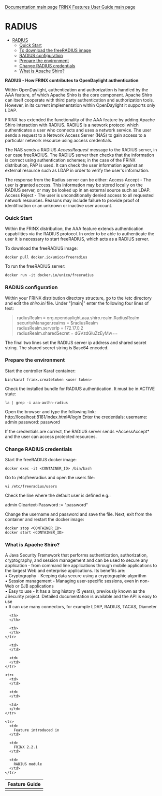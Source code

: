 [Documentation main page](https://frinxio.github.io/Frinx-docs/)
[FRINX Features User Guide main page](https://frinxio.github.io/Frinx-docs/FRINX_ODL_Distribution/user_guide.html/)
# RADIUS

<!-- TOC START min:1 max:3 link:true update:true -->
- [RADIUS](#radius)
    - [Quick Start](#quick-start)
    - [To download the freeRADIUS image](#to-download-the-freeradius-image)
    - [RADIUS configuration](#radius-configuration)
    - [Prepare the environment](#prepare-the-environment)
    - [Change RADIUS credentials](#change-radius-credentials)
    - [What is Apache Shiro?](#what-is-apache-shiro)

<!-- TOC END -->

**RADIUS - How FRINX contributes to OpenDaylight authentication**

Within OpenDaylight, authentication and authorization is handled by the AAA feature, of which Apache Shiro is the core component. Apache Shiro can itself cooperate with third party authentication and authorization tools. However, in its current implementation within OpenDaylight it supports only LDAP.

FRINX has extended the functionality of the AAA feature by adding Apache Shiro interaction with RADIUS. RADIUS is a network protocol which authenticates a user who connects and uses a network service. The user sends a request to a Network Access Server (NAS) to gain access to a particular network resource using access credentials.

The NAS sends a RADIUS *AccessRequest* message to the RADIUS server, in our case freeRADIUS. The RADIUS server then checks that the information is correct using authentication schemes; in the case of the FRINX distribution, PAP is used. It can check the user information against an external resource such as LDAP in order to verify the user's information.

The response from the Radius server can be either: Access Accept - The user is granted access. This information may be stored locally on the RADIUS server, or may be looked up in an external source such as LDAP. Access Reject - The user is unconditionally denied access to all requested network resources. Reasons may include failure to provide proof of identification or an unknown or inactive user account.

### Quick Start

Within the FRINX distribution, the AAA feature extends authentication capabilities via the RADIUS protocol. In order to be able to authenticate the user it is necessary to start freeRADIUS, which acts as a RADIUS server.

To download the freeRADIUS image:

    docker pull docker.io/unico/freeradius


To run the freeRADIUS server:

    docker run -it docker.io/unico/freeradius


### RADIUS configuration  
Within your FRINX distribution directory structure, go to the /etc directory and edit the *shiro.ini* file. Under "[main]" enter the following four lines of text:

> radiusRealm = org.opendaylight.aaa.shiro.realm.RadiusRealm securityManager.realms = $radiusRealm  
> radiusRealm.serverIp = 172.17.0.2  
> radiusRealm.sharedSecret = dGVzdGluZzEyMw==

The final two lines set the RADIUS server ip address and shared secret string. The shared secret string is Base64 encoded.

### Prepare the environment

Start the controller Karaf container:

    bin/karaf frinx.createtoken <user token>


Check the installed bundle for RADIUS authentication. It must be in ACTIVE state:

    la | grep -i aaa-authn-radius


Open the browser and type the following link: http://localhost:8181/index.html#/login Enter the credentials: username: admin password: password

If the credentials are correct, the RADIUS server sends \*AccessAccept\* and the user can access protected resources.

### Change RADIUS credentials

Start the freeRADIUS docker image:

    docker exec -it <CONTAINER_ID> /bin/bash  


Go to /etc/freeradius and open the users file:

    vi /etc/freeradius/users  


Check the line where the default user is defined e.g.:

admin Cleartext-Password := "password"

Change the username and password and save the file. Next, exit from the container and restart the docker image:

    docker stop <CONTAINER_ID>   
    docker start <CONTAINER_ID>


### What is Apache Shiro?  
A Java Security Framework that performs authentication, authorization, cryptography, and session management and can be used to secure any application - from command line applications through mobile applications to the largest Web and enterprise applications. Its benefits are:  
• Cryptography - Keeping data secure using a cryptographic algorithm  
• Session management - Managing user-specific sessions, even in non-Web or EJB applications  
• Easy to use - It has a long history (5 years), previously known as the JSecurity project. Detailed documentation is available and the API is easy to use  
• It can use many connectors, for example LDAP, RADIUS, TACAS, Diameter

<table>
  <thead>
    <tr>
      <th>
        Feature Guide
      </th>

      <th>
      </th>

      <th>
      </th>
    </tr>
  </thead>

  <tbody>
    <tr>
      <td>
      </td>

      <td>
      </td>

      <td>
      </td>
    </tr>

    <tr>
      <td>
      </td>

      <td>
      </td>

      <td>
      </td>
    </tr>

    <tr>
      <td>
        Feature introduced in
      </td>

      <td>
        FRINX 2.2.1
      </td>

      <td>
        RADIUS module
      </td>
    </tr>
  </tbody>
</table>

